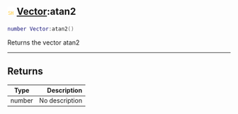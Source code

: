 ## ![shared](../../.gitbook/assets/shared.png) [Vector](vector):atan2

```lua
number Vector:atan2()
```

Returns the vector atan2

------
## Returns

| Type   | Description |
| ------ | ----------: |
| number | No description |

